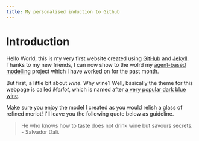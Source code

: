 ```yaml
---
title: My personalised induction to Github
---
```

# Introduction

Hello World, this is my very first website created using [GitHub](http://github.com) and [Jekyll](https://jekyllrb.com). Thanks to my new friends, I can now show to the wolrd my [agent-based modelling](https://en.wikipedia.org/wiki/Agent-based_model) project which I have worked on for the past month. 

But first, a little bit about *wine*. Why wine? Well, basically the theme for this webpage is called _*Merlot*_, which is named after [a very popular dark blue wine](https://en.wikipedia.org/wiki/Merlot). 

Make sure you enjoy the model I created as you would relish a glass of refined merlot! I'll leave you the following quote below as guideline.

> He who knows how to taste does not drink wine but savours secrets.      
                                             - Salvador Dalì.
